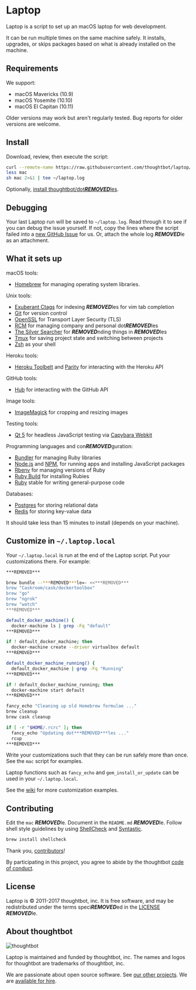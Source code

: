 Laptop
======

Laptop is a script to set up an macOS laptop for web development.

It can be run multiple times on the same machine safely.
It installs, upgrades, or skips packages
based on what is already installed on the machine.

Requirements
------------

We support:

* macOS Mavericks (10.9)
* macOS Yosemite (10.10)
* macOS El Capitan (10.11)

Older versions may work but aren't regularly tested. Bug reports for older
versions are welcome.

Install
-------

Download, review, then execute the script:

```sh
curl --remote-name https://raw.githubusercontent.com/thoughtbot/laptop/master/mac
less mac
sh mac 2>&1 | tee ~/laptop.log
```

Optionally, [install thoughtbot/dot***REMOVED***les][dot***REMOVED***les].

[dot***REMOVED***les]: https://github.com/thoughtbot/dot***REMOVED***les#install

Debugging
---------

Your last Laptop run will be saved to `~/laptop.log`.
Read through it to see if you can debug the issue yourself.
If not, copy the lines where the script failed into a
[new GitHub Issue](https://github.com/thoughtbot/laptop/issues/new) for us.
Or, attach the whole log ***REMOVED***le as an attachment.

What it sets up
---------------

macOS tools:

* [Homebrew] for managing operating system libraries.

[Homebrew]: http://brew.sh/

Unix tools:

* [Exuberant Ctags] for indexing ***REMOVED***les for vim tab completion
* [Git] for version control
* [OpenSSL] for Transport Layer Security (TLS)
* [RCM] for managing company and personal dot***REMOVED***les
* [The Silver Searcher] for ***REMOVED***nding things in ***REMOVED***les
* [Tmux] for saving project state and switching between projects
* [Zsh] as your shell

[Exuberant Ctags]: http://ctags.sourceforge.net/
[Git]: https://git-scm.com/
[OpenSSL]: https://www.openssl.org/
[RCM]: https://github.com/thoughtbot/rcm
[The Silver Searcher]: https://github.com/ggreer/the_silver_searcher
[Tmux]: http://tmux.github.io/
[Zsh]: http://www.zsh.org/

Heroku tools:

* [Heroku Toolbelt] and [Parity] for interacting with the Heroku API

[Heroku Toolbelt]: https://toolbelt.heroku.com/
[Parity]: https://github.com/thoughtbot/parity

GitHub tools:

* [Hub] for interacting with the GitHub API

[Hub]: http://hub.github.com/

Image tools:

* [ImageMagick] for cropping and resizing images

Testing tools:

* [Qt 5] for headless JavaScript testing via [Capybara Webkit]

[Qt 5]: http://qt-project.org/
[Capybara Webkit]: https://github.com/thoughtbot/capybara-webkit

Programming languages and con***REMOVED***guration:

* [Bundler] for managing Ruby libraries
* [Node.js] and [NPM], for running apps and installing JavaScript packages
* [Rbenv] for managing versions of Ruby
* [Ruby Build] for installing Rubies
* [Ruby] stable for writing general-purpose code

[Bundler]: http://bundler.io/
[ImageMagick]: http://www.imagemagick.org/
[Node.js]: http://nodejs.org/
[NPM]: https://www.npmjs.org/
[Rbenv]: https://github.com/sstephenson/rbenv
[Ruby Build]: https://github.com/sstephenson/ruby-build
[Ruby]: https://www.ruby-lang.org/en/

Databases:

* [Postgres] for storing relational data
* [Redis] for storing key-value data

[Postgres]: http://www.postgresql.org/
[Redis]: http://redis.io/

It should take less than 15 minutes to install (depends on your machine).

Customize in `~/.laptop.local`
------------------------------

Your `~/.laptop.local` is run at the end of the Laptop script.
Put your customizations there.
For example:

```sh
***REMOVED***

brew bundle --***REMOVED***le=- <<***REMOVED***
brew "Caskroom/cask/dockertoolbox"
brew "go"
brew "ngrok"
brew "watch"
***REMOVED***

default_docker_machine() {
  docker-machine ls | grep -Fq "default"
***REMOVED***

if ! default_docker_machine; then
  docker-machine create --driver virtualbox default
***REMOVED***

default_docker_machine_running() {
  default_docker_machine | grep -Fq "Running"
***REMOVED***

if ! default_docker_machine_running; then
  docker-machine start default
***REMOVED***

fancy_echo "Cleaning up old Homebrew formulae ..."
brew cleanup
brew cask cleanup

if [ -r "$HOME/.rcrc" ]; then
  fancy_echo "Updating dot***REMOVED***les ..."
  rcup
***REMOVED***
```

Write your customizations such that they can be run safely more than once.
See the `mac` script for examples.

Laptop functions such as `fancy_echo` and
`gem_install_or_update`
can be used in your `~/.laptop.local`.

See the [wiki](https://github.com/thoughtbot/laptop/wiki)
for more customization examples.

Contributing
------------

Edit the `mac` ***REMOVED***le.
Document in the `README.md` ***REMOVED***le.
Follow shell style guidelines by using [ShellCheck] and [Syntastic].

```sh
brew install shellcheck
```

[ShellCheck]: http://www.shellcheck.net/about.html
[Syntastic]: https://github.com/scrooloose/syntastic

Thank you, [contributors]!

[contributors]: https://github.com/thoughtbot/laptop/graphs/contributors

By participating in this project,
you agree to abide by the thoughtbot [code of conduct].

[code of conduct]: https://thoughtbot.com/open-source-code-of-conduct

License
-------

Laptop is © 2011-2017 thoughtbot, inc.
It is free software,
and may be redistributed under the terms speci***REMOVED***ed in the [LICENSE] ***REMOVED***le.

[LICENSE]: LICENSE

About thoughtbot
----------------

![thoughtbot](http://presskit.thoughtbot.com/images/thoughtbot-logo-for-readmes.svg)

Laptop is maintained and funded by thoughtbot, inc.
The names and logos for thoughtbot are trademarks of thoughtbot, inc.

We are passionate about open source software.
See [our other projects][community].
We are [available for hire][hire].

[community]: https://thoughtbot.com/community?utm_source=github
[hire]: https://thoughtbot.com?utm_source=github
